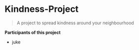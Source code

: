 # Kindness-Project
> A project to spread kindness around your neighbourhood

**Participants of this project**
- juke
